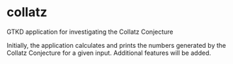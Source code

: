 # collatz
GTKD application for investigating the Collatz Conjecture

Initially, the application calculates and prints the numbers generated by the Collatz Conjecture for a given input. Additional features will be added.
